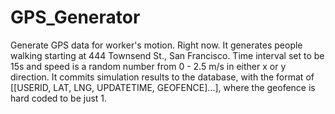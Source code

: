 # GPS_Generator
Generate GPS data for worker's motion.
Right now. It generates people walking starting at 444 Townsend St., San Francisco.
Time interval set to be 15s and speed is a random number from 0 - 2.5 m/s in either x or y direction.
It commits simulation results to the database, with the format of [[USERID, LAT, LNG, UPDATETIME, GEOFENCE]...], where the geofence is hard coded to be just 1. 
